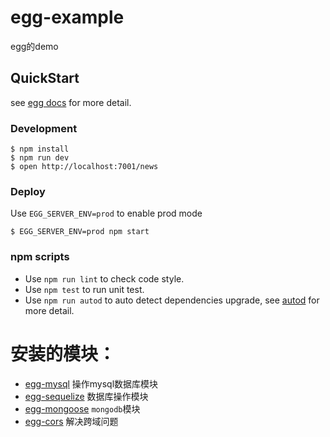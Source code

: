 # egg-example

egg的demo

## QuickStart

<!-- add docs here for user -->

see [egg docs][egg] for more detail.

### Development
```shell
$ npm install
$ npm run dev
$ open http://localhost:7001/news
```

### Deploy

Use `EGG_SERVER_ENV=prod` to enable prod mode

```shell
$ EGG_SERVER_ENV=prod npm start
```

### npm scripts

- Use `npm run lint` to check code style.
- Use `npm test` to run unit test.
- Use `npm run autod` to auto detect dependencies upgrade, see [autod](https://www.npmjs.com/package/autod) for more detail.


[egg]: https://eggjs.org

# 安装的模块：
- [egg-mysql](https://github.com/eggjs/egg-mysql) 操作mysql数据库模块
- [egg-sequelize]() 数据库操作模块
- [egg-mongoose]() `mongodb`模块
- [egg-cors]() 解决跨域问题
